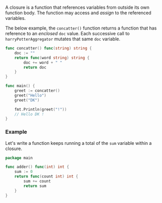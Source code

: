 A closure is a function that references variables from outside its own function body. The function may access and *assign* to the referenced variables.

The below example, the `concatter()` function returns a function that has reference to an *enclosed* `doc` value. Each successive call to `harryPotterAggregator` mutates that same `doc` variable.

```go
func concatter() func(string) string {
	doc := ""
	return func(word string) string {
		doc += word + " "
		return doc
	}
}

func main() {
	greet := concatter()
	greet("Hello")
	greet("DK")

	fmt.Println(greet("!"))
	// Hello DK !
}
```

### Example

Let's write a function keeps running a total of the `sum` variable within a closure.

```go
package main

func adder() func(int) int {
	sum := 0
	return func(count int) int {
		sum += count
		return sum
	}
}
```